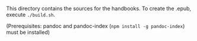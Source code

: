 This directory contains the sources for the handbooks. To create the .epub, 
execute `./build.sh`.

(Prerequisites: pandoc and pandoc-index (`npm install -g pandoc-index`) must be installed)

